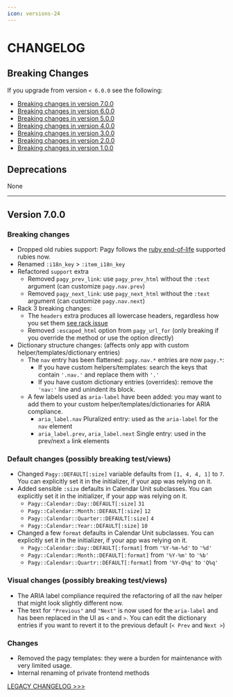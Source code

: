 ```yaml
---
icon: versions-24
---
```


# CHANGELOG

## Breaking Changes

If you upgrade from version `< 6.0.0` see the following:

- [Breaking changes in version 7.0.0](#version-700)
- [Breaking changes in version 6.0.0](CHANGELOG_LEGACY.md#version-600)
- [Breaking changes in version 5.0.0](CHANGELOG_LEGACY.md#version-500)
- [Breaking changes in version 4.0.0](CHANGELOG_LEGACY.md#version-400)
- [Breaking changes in version 3.0.0](CHANGELOG_LEGACY.md#version-300)
- [Breaking changes in version 2.0.0](CHANGELOG_LEGACY.md#version-200)
- [Breaking changes in version 1.0.0](CHANGELOG_LEGACY.md#version-100)

## Deprecations

None

<hr>

## Version 7.0.0

### Breaking changes

- Dropped old rubies support: Pagy follows the [ruby end-of-life](https://endoflife.date/ruby) supported rubies now.
- Renamed `:i18n_key` > `:item_i18n_key`
- Refactored `support` extra
  - Removed `pagy_prev_link`: use `pagy_prev_html` without the `:text` argument (can customize `pagy.nav.prev`)
  - Removed `pagy_next_link`: use `pagy_next_html` without the `:text` argument (can customize `pagy.nav.next`)
- Rack 3 breaking changes:
  - The `headers` extra produces all lowercase headers, regardless how you set them [see rack issue](https://github.com/rack/rack/issues/1592)
  - Removed `:escaped_html` option from `pagy_url_for` (only breaking if you override the method or use the option directly)
- Dictionary structure changes: (affects only app with custom helper/templates/dictionary entries)
  - The `nav` entry has been flattened: `pagy.nav.*` entries are now `pagy.*`:
    - If you have custom helpers/templates: search the keys that contain `'.nav.'` and replace them with `'.'`
    - If you have custom dictionary entries (overrides): remove the `'nav:'` line and unindent its block.
  - A few labels used as `aria-label` have been added: you may want to add them to your custom helper/templates/dictionaries for ARIA compliance.
    - `aria_label.nav` Pluralized entry: used as the `aria-label` for the `nav` element
    - `aria_label.prev`, `aria_label.next` Single entry: used in the prev/next `a` link elements

### Default changes (possibly breaking test/views)

- Changed `Pagy::DEFAULT[:size]` variable defaults from `[1, 4, 4, 1]` to `7`. You can explicitly set it in the initializer, 
  if your app was relying on it.
- Added sensible `:size` defaults in Calendar Unit subclasses. You can explicitly set it in the initializer, if your app was 
  relying on it.
  - `Pagy::Calendar::Day::DEFAULT[:size]` `31`
  - `Pagy::Calendar::Month::DEFAULT[:size]` `12`
  - `Pagy::Calendar::Quarter::DEFAULT[:size]` `4`
  - `Pagy::Calendar::Year::DEFAULT[:size]` `10`
- Changed a few `format` defaults in Calendar Unit subclasses.  You can explicitly set it in the initializer, if your app was
  relying on it.
  - `Pagy::Calendar::Day::DEFAULT[:format]` from `'%Y-%m-%d'` to `'%d'`
  - `Pagy::Calendar::Month::DEFAULT[:format]` from `'%Y-%m'` to `'%b'`
  - `Pagy::Calendar::Quartr::DEFAULT[:format]` from `'%Y-Q%q'` to `'Q%q'`

### Visual changes (possibly breaking test/views)
 
- The ARIA label compliance required the refactoring of all the nav helper that might look slightly different now.
- The text for `"Previous"` and `"Next"` is now used for the `aria-label` and has been replaced in the UI as `<` and `>`. You can 
  edit the dictionary entries if you want to revert it to the previous default (`< Prev` and `Next >`)

### Changes

- Removed the pagy templates: they were a burden for maintenance with very limited usage.
- Internal renaming of private frontend methods

[LEGACY CHANGELOG >>>](CHANGELOG_LEGACY.md) 
